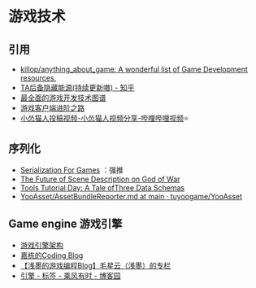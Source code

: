 # 游戏技术

## 引用

- [killop/anything_about_game: A wonderful list of Game Development resources.](https://github.com/killop/anything_about_game#shader-compiler)
- [TA后备隐藏能源(持续更新嗷) - 知乎](https://zhuanlan.zhihu.com/p/265590519)
- [最全面的游戏开发技术图谱](https://github.com/gonglei007/GameDevMind)
- [游戏客户端进阶之路](https://zhuanlan.zhihu.com/p/74739364)
- [小怂猫人投稿视频-小怂猫人视频分享-哔哩哔哩视频](https://space.bilibili.com/347235/upload/video)⭐

## 序列化

- [Serialization For Games](https://jorenjoestar.github.io/post/serialization_for_games/) ：强推
- [The Future of Scene Description on God of War](https://www.gdcvault.com/play/1026345/The-Future-of-Scene-Description)
- [Tools Tutorial Day: A Tale ofThree Data Schemas](https://www.gdcvault.com/play/1025284/Tools-Tutorial-Day-A-Tale)
- [YooAsset/AssetBundleReporter.md at main · tuyoogame/YooAsset](https://github.com/tuyoogame/YooAsset/blob/main/Docs/AssetBundleReporter.md)

## Game engine 游戏引擎

- [游戏引擎架构](https://www.cnblogs.com/yeqluofwupheng/tag/%E5%BC%95%E6%93%8E/)
- [嘉栋的Coding Blog](https://www.cnblogs.com/murongxiaopifu/)
- [【浅墨的游戏编程Blog】毛星云（浅墨）的专栏](https://qianmo.blog.csdn.net/)
- [引擎 - 标签 - 乘风有时 - 博客园](https://www.cnblogs.com/yeqluofwupheng/tag/引擎/)
